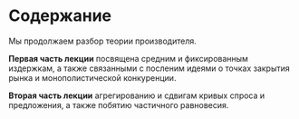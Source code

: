 # Содержание

Мы продолжаем разбор теории производителя.

**Первая часть лекции** посвящена средним и фиксированным издержкам, а также связанными с посленим идеями о точках закрытия рынка и монополистической конкуренции.

**Вторая часть лекции** агрегированию и сдвигам кривых спроса и предложения, а также побятию частичного равновесия.